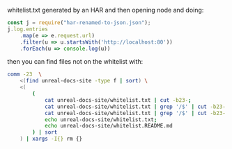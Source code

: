 whitelist.txt generated by an HAR and then opening node and doing:

```js
const j = require("har-renamed-to-json.json");
j.log.entries
    .map(e => e.request.url)
    .filter(u => u.startsWith('http://localhost:80'))
    .forEach(u => console.log(u))
```

then you can find files not on the whitelist with:

```sh
comm -23  \
    <(find unreal-docs-site -type f | sort) \
    <(
        (
            cat unreal-docs-site/whitelist.txt | cut -b23-;
            cat unreal-docs-site/whitelist.txt | grep '/$' | cut -b23- | sed 's,/$,,g';
            cat unreal-docs-site/whitelist.txt | grep '/$' | cut -b23- | sed 's,$,index.html,g';
            echo unreal-docs-site/whitelist.txt;
            echo unreal-docs-site/whitelist.README.md
        ) | sort
    ) | xargs -I{} rm {}
```
